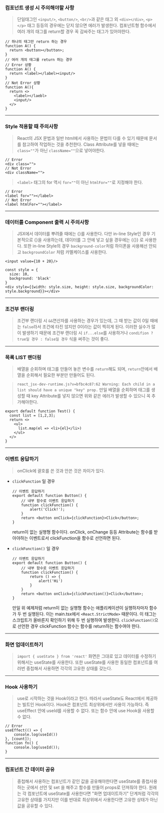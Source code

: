 ### 컴포넌트 생성 시 주의해야할 사항

> 단일태그인 `<input/>`, `<button/>`, `<br/>`과 같은 태그 외 `<div></div>`, `<p></p>` 태그 등등의 경우에는 닫지 않으면 에러가 발생한다.
> 컴포넌트형 함수에서 여러 개의 태그를 return할 경우 꼭 감싸주는 태그가 있어야한다.

```
// 하나의 태그만 return 하는 경우
function A() {
  return <button></button>;
}
// 여러 개의 태그를 return 하는 경우
// Error 상황
function A() {
  return <label></label><input/>
}
// Not Error 상황
function A(){
  return <>
    <label></laebl>
    <input/>
  </>
}
```

---

### Style 적용할 때 주의사항

> React의 JSX 문법과 일반 html에서 사용하는 문법이 다를 수 있기 때문에 문서를 참고하여 작업하는 것을 추천한다.
> Class Attribute를 넣을 때에는 `class=""`가 아닌 `className=""`으로 넣어야한다.

```
// Error
<div class="">
// Not Error
<div className="">
```

> `<label>` 태그의 for 역시 `for=""`이 아닌 `htmlFor=""`로 지정해야 한다.

```
// Error
<label for=""></label>
// Not Error
<label htmlFor=""></label>
```

---

### 데이터를 Component 출력 시 주의사항

> JSX에서 데이터를 뿌려줄 때에는 {}를 사용한다. 다만 in-line Style인 경우 기본적으로 {}을 사용하는데, 데이터를 그 안에 넣고 싶을 경우에는 {{}} 로 사용한다. 또한 in-line Style의 경우 `background-color`처럼 하이폰을 사용해선 안되고 `backgroundColor` 처럼 카멜케이스를 사용한다.

```
<input value={10 + 20}/>

const style = {
  size: 10,
  background: 'black'
}
<div style={{width: style.size, height: style.size, backgroundColor: style.background}}></div>
```

---

### 조건부 랜더링

> 조건부 랜더링 시 `&&`연산자를 사용하는 경우가 있는데, 그 때 받는 값이 0일 때에는 `false`라서 조건에 타진 않지만 0이라는 값이 찍히게 된다. 이러한 실수가 많이 발생하기 때문에 조건부 랜더링 시 `if...else`를 사용하거나 `condifion ? true일 경우 : false일 경우` 식을 써주는 것이 좋다.

---

### 목록 LIST 랜더링

> 배열을 순회하며 태그를 만들어 놓은 변수를 `return`해도 되며, `return`안에서 배열을 순회해서 필요한 부분만 만들어도 된다.

> `react_jsx-dev-runtime.js?v=bfbc4c87:62 Warning: Each child in a list should have a unique "key" prop.` 만일 배열을 순회하며 태그를 생성할 때 key Attribute를 넣지 않으면 위와 같은 에러가 발생할 수 있으니 꼭 추가해야한다.

```
export default function Test() {
  const list = [1,2,3];
  return <>
    <ul>
      list.map(el => <li>{el}</li>)
    </ul>
  </>
}
```

---

### 이벤트 응답하기

> onClick에 괄호를 쓴 것과 안쓴 것은 차이가 있다.

-   `clickFunction` 일 경우

    ```
    // 이벤트 응답하기
    export default function Button() {
        // 내부 함수로 이벤트 응답하기
        function clickFunction() {
            alert('Click!');
        }
        return <button onClick={clickFunction}>Click</button>;
    }

    ```

    return이 없는 실행형 함수이다. onClick, onChange 등등 Attribute는 함수를 받아야하는 이벤트로서 clickFunction을 함수로 선언하면 된다.

-   `clickFunction()` 일 경우

    ```
    // 이벤트 응답하기
    export default function Button() {
        // 내부 함수로 이벤트 응답하기
        function clickFunction() {
            return () => {
                alert('Hi')
            }
        }
        return <button onClick={clickFunction()}>Click</button>;
    }

    ```

    만일 위 예제처럼 return이 없는 실행형 함수는 애플리케이션이 실행하자마자 함수가 두 번 실행된다. 이는 main.tsx에서 `<React.StrictMode>` 때문이다. 이 태그는 스크립트가 올바른지 확인하기 위해 두 번 실행하여 발생한다.
    `clickFunction()`으로 선언한 경우 clickFunction 함수는 함수를 return하는 함수여야 한다.

---

### 화면 업데이트하기

> `import { useState } from 'react'`
> 화면은 그대로 있고 데이터를 수정하기 위해서는 useState를 사용한다.
> 또한 useState를 사용한 동일한 컴포넌트를 여러번 중첩해서 사용하면 각각의 고유한 상태를 갖는다.

---

### Hook 사용하기

> use로 시작하는 것을 Hook이라고 한다. 따라서 useState도 React에서 제공하는 빌트인 Hook이다. Hook은 컴포넌트 최상위에서만 사용이 가능하다. 즉 useEffect 안에 useId를 사용할 수 없다. 또는 함수 안에 use Hook을 사용할 수 없다.

```
// Error
useEffect(() => {
    console.log(useId())
}, [count]);
function fn() {
    console.log(useId());
}
```

---

### 컴포넌트 간 데이터 공유

> 중첩해서 사용하는 컴포넌트가 같인 값을 공유해야한다면 useState를 중첩사용 하는 곳에서 선언 및 set 을 해주고 함수를 만들어 props로 던져줘야 한다. 원래는 각 컴포넌트에 useState를 사용한다면 "화면 업데이트하기" 단계처럼 각각의 고유한 상태를 가지지만 이를 반대로 최상위에서 사용한다면 고유한 상태가 아닌 값을 공유할 수 있다.
